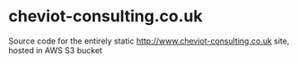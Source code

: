 # cheviot-consulting.co.uk
Source code for the entirely static http://www.cheviot-consulting.co.uk site, hosted in AWS S3 bucket
